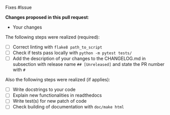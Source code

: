Fixes #Issue

**Changes proposed in this pull request**:
- Your changes

The following steps were realized (required):
- [ ] Correct linting with `flake8 path_to_script`
- [ ] Check if tests pass locally with `python -m pytest tests/`
- [ ] Add the description of your changes to the CHANGELOG.md in subsection with release name `## [Unreleased]` and state the PR number with `#`

Also the following steps were realized (if applies):
- [ ] Write docstrings to your code
- [ ] Explain new functionalities in readthedocs
- [ ] Write test(s) for new patch of code
- [ ] Check building of documentation with `doc/make html`
